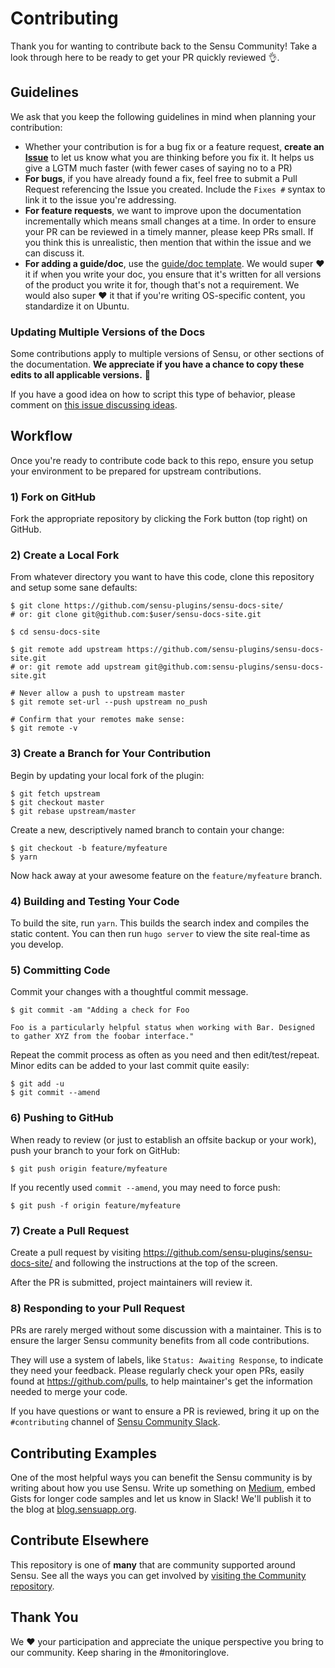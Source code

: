 # Contributing

Thank you for wanting to contribute back to the Sensu Community! Take a look through here to be ready to get your PR quickly reviewed 👌.

## Guidelines
We ask that you keep the following guidelines in mind when planning your contribution:

* Whether your contribution is for a bug fix or a feature request, **create an [Issue](https://github.com/sensu-plugins/sensu-docs-site/issues)** to let us know what you are thinking before you fix it. It helps us give a LGTM much faster (with fewer cases of saying no to a PR)
* **For bugs**, if you have already found a fix, feel free to submit a Pull Request referencing the Issue you created. Include the `Fixes #` syntax to link it to the issue you're addressing.
* **For feature requests**, we want to improve upon the documentation incrementally which means small changes at a time. In order to ensure your PR can be reviewed in a timely manner, please keep PRs small. If you think this is unrealistic, then mention that within the issue and we can discuss it.
* **For adding a guide/doc**, use the [guide/doc template](static/files/sensu-doc-template.md). We would super :heart: it if when you write your doc, you ensure that it's written for all versions of the product you write it for, though that's not a requirement. We would also super :heart: it that if you're writing OS-specific content, you standardize it on Ubuntu. 

### Updating Multiple Versions of the Docs
Some contributions apply to multiple versions of Sensu, or other sections of the documentation. **We appreciate if you have a chance to copy these edits to all applicable versions.** 🙏

If you have a good idea on how to script this type of behavior, please comment on [this issue discussing ideas](https://github.com/sensu/sensu-docs-site/issues/95). 

## Workflow

Once you're ready to contribute code back to this repo, ensure you setup your environment to be prepared for upstream contributions.

### 1) Fork on GitHub

Fork the appropriate repository by clicking the Fork button (top right) on GitHub.

### 2) Create a Local Fork

From whatever directory you want to have this code, clone this repository and setup some sane defaults:

```
$ git clone https://github.com/sensu-plugins/sensu-docs-site/
# or: git clone git@github.com:$user/sensu-docs-site.git

$ cd sensu-docs-site

$ git remote add upstream https://github.com/sensu-plugins/sensu-docs-site.git
# or: git remote add upstream git@github.com:sensu-plugins/sensu-docs-site.git

# Never allow a push to upstream master
$ git remote set-url --push upstream no_push

# Confirm that your remotes make sense:
$ git remote -v
```

### 3) Create a Branch for Your Contribution

Begin by updating your local fork of the plugin:

```
$ git fetch upstream
$ git checkout master
$ git rebase upstream/master
```

Create a new, descriptively named branch to contain your change:

```
$ git checkout -b feature/myfeature
$ yarn
```

Now hack away at your awesome feature on the `feature/myfeature` branch.

### 4) Building and Testing Your Code

To build the site, run `yarn`. This builds the search index and compiles the static content.
You can then run `hugo server` to view the site real-time as you develop.

### 5) Committing Code

Commit your changes with a thoughtful commit message.

```
$ git commit -am "Adding a check for Foo

Foo is a particularly helpful status when working with Bar. Designed to gather XYZ from the foobar interface."
```

Repeat the commit process as often as you need and then edit/test/repeat. Minor edits can be added to your last commit quite easily:

```
$ git add -u
$ git commit --amend
```

### 6) Pushing to GitHub

When ready to review (or just to establish an offsite backup or your work), push your branch to your fork on GitHub:

```
$ git push origin feature/myfeature
```

If you recently used `commit --amend`, you may need to force push:

```
$ git push -f origin feature/myfeature
```

### 7) Create a Pull Request

Create a pull request by visiting https://github.com/sensu-plugins/sensu-docs-site/ and following the instructions at the top of the screen.

After the PR is submitted, project maintainers will review it.

### 8) Responding to your Pull Request

PRs are rarely merged without some discussion with a maintainer. This is to ensure the larger Sensu community benefits from all code contributions.

They will use a system of labels, like `Status: Awaiting Response`, to indicate they need your feedback. Please regularly check your open PRs, easily found at https://github.com/pulls, to help maintainer's get the information needed to merge your code.

If you have questions or want to ensure a PR is reviewed, bring it up on the `#contributing` channel of [Sensu Community Slack](http://slack.sensu.io).

## Contributing Examples
One of the most helpful ways you can benefit the Sensu community is by writing about how you use Sensu. Write up something on [Medium](https://medium.com), embed Gists for longer code samples and let us know in Slack! We'll publish it to the blog at [blog.sensuapp.org](https://blog.sensuapp.org/).

## Contribute Elsewhere
This repository is one of **many** that are community supported around Sensu. See all the ways you can get involved by [visiting the Community repository](https://github.com/sensu-plugins/community#how-you-can-help).

## Thank You

We :heart: your participation and appreciate the unique perspective you bring to our community. Keep sharing in the #monitoringlove.
